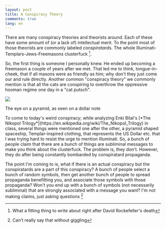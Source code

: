 ```yaml
---
layout: post
title: A Conspiracy Theory
comments: true
lang: en
---
```


There are many conspiracy theories and theorists around. Each of these have some amount of (or a lack of) intellectual merit. To the point most of those theorists are commonly labeled *conspiratard*s. The whole Illuminati-Templars-Jews-Freemasons clusterfuck [^1]. 

So, the first thing is someone I personally knew. He ended up becoming a freemason a couple of years after we met. That led me to think, tongue-in-cheek, that if all masons were as friendly as him; why don't they just come our and rule directly. Another common "conspiracy theory" we commonly mention is that all the cats are conspiring to overthrow the oppressive hooman regime one day in a "cat putsch". 

<div class="floater">
    <img src="https://upload.wikimedia.org/wikipedia/commons/3/3d/Dollarnote_siegel_hq.jpg" />
    <p>The eye on a pyramid, as seen on a dollar note</p>
</div>
To come to today's weird conspiracy; while analyzing Enki Bilal's [*The Nikopol Trilogy*](https://en.wikipedia.org/wiki/The_Nikopol_Trilogy) in class, several things were mentioned one after the other, a pyramid shaped spaceship, Templar-inspired clothing, that represents the US Dollar etc. that I was trying hard to resist the urge to mention Illuminati. So, a bunch of people claim that there are a bunch of things are subliminal messages to make you think about the clusterfuck. The problem is, they don't. However, they do after being constantly bombarded by conspiratard propaganda. 

The point I'm coming to is, what if there is an actual conspiracy but the conspiratards are a part of this conspiracy? A bunch of people select a bunch of random symbols, then get another bunch of people to spread propaganda benefitting you, and associate those symbols with those propaganda? Won't you end up with a bunch of symbols (not necessarily subliminal) that are strongly associated with a message you want? I'm not making claims, just asking questions [^2]

[^1]: What a fitting thing to write about right after David Rockefeller's death
[^2]: Can't really say that without giggling
